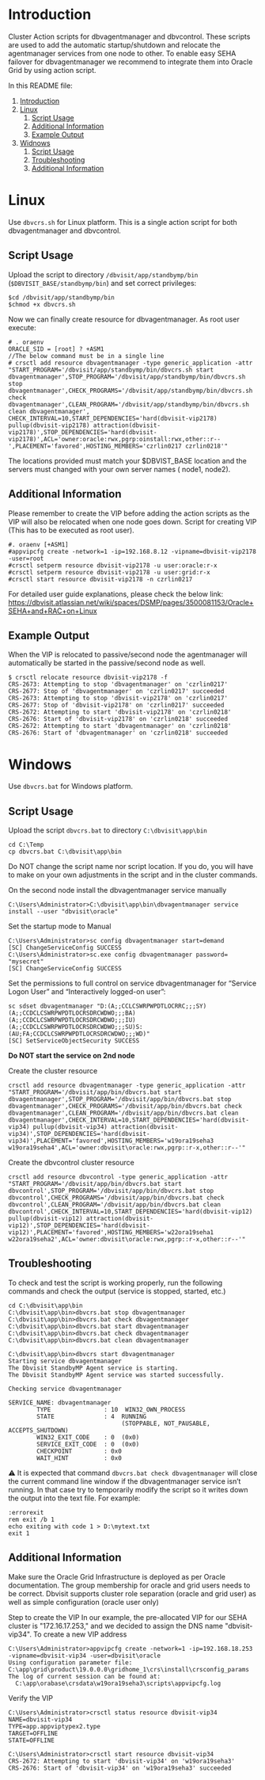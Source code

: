 # Introduction #
Cluster Action scripts for dbvagentmanager and dbvcontrol. These scripts are used to add the automatic startup/shutdown and relocate the agentmanager services from one node to other.
To enable easy SEHA failover for dbvagentmanager we recommend to integrate them into Oracle Grid by using action script.

In this README file:

1. [Introduction](#introduction)
2. [Linux](#linux)
   1. [Script Usage](#script-usage)
   2. [Additional Information](#additional-information)
   3. [Example Output](#example-output)
4. [Widnows](#windows)
   1. [Script Usage](#script-usage-1)
   2. [Troubleshooting](#troubleshooting)
   3. [Additional Information](#additional-information-1)

# Linux
Use `dbvcrs.sh` for Linux platform. This is a single action script for both dbvagentmanager and dbvcontrol.

## Script Usage
Upload the script to directory `/dbvisit/app/standbymp/bin` (`$DBVISIT_BASE/standbymp/bin`) and set correct privileges:
```
$cd /dbvisit/app/standbymp/bin  
$chmod +x dbvcrs.sh
```
Now we can finally create resource for dbvagentmanager. As root user execute:
```
# . oraenv
ORACLE_SID = [root] ? +ASM1
//The below command must be in a single line
# crsctl add resource dbvagentmanager -type generic_application -attr "START_PROGRAM='/dbvisit/app/standbymp/bin/dbvcrs.sh start dbvagentmanager',STOP_PROGRAM='/dbvisit/app/standbymp/bin/dbvcrs.sh stop dbvagentmanager',CHECK_PROGRAMS='/dbvisit/app/standbymp/bin/dbvcrs.sh check dbvagentmanager',CLEAN_PROGRAM='/dbvisit/app/standbymp/bin/dbvcrs.sh clean dbvagentmanager', CHECK_INTERVAL=10,START_DEPENDENCIES='hard(dbvisit-vip2178) pullup(dbvisit-vip2178) attraction(dbvisit-vip2178)',STOP_DEPENDENCIES='hard(dbvisit-vip2178)',ACL='owner:oracle:rwx,pgrp:oinstall:rwx,other::r--',PLACEMENT='favored',HOSTING_MEMBERS='czrlin0217 czrlin0218'"
```
The locations provided must match your $DBVIST_BASE location and the servers must changed with your own server names ( node1, node2).

## Additional Information

Please remember to create the VIP before adding the action scripts as the VIP will also be relocated when one node goes down. Script for creating VIP (This has to be executed as root user).
```
#. oraenv [+ASM1]
#appvipcfg create -network=1 -ip=192.168.8.12 -vipname=dbvisit-vip2178 -user=root
#crsctl setperm resource dbvisit-vip2178 -u user:oracle:r-x
#crsctl setperm resource dbvisit-vip2178 -u user:grid:r-x
#crsctl start resource dbvisit-vip2178 -n czrlin0217
```
For detailed user guide explanations, please check the below link:
https://dbvisit.atlassian.net/wiki/spaces/DSMP/pages/3500081153/Oracle+SEHA+and+RAC+on+Linux

## Example Output
When the VIP is relocated to passive/second node the agentmanager will automatically be started in the passive/second node as well.
```
$ crsctl relocate resource dbvisit-vip2178 -f
CRS-2673: Attempting to stop 'dbvagentmanager' on 'czrlin0217'
CRS-2677: Stop of 'dbvagentmanager' on 'czrlin0217' succeeded
CRS-2673: Attempting to stop 'dbvisit-vip2178' on 'czrlin0217'
CRS-2677: Stop of 'dbvisit-vip2178' on 'czrlin0217' succeeded
CRS-2672: Attempting to start 'dbvisit-vip2178' on 'czrlin0218'
CRS-2676: Start of 'dbvisit-vip2178' on 'czrlin0218' succeeded
CRS-2672: Attempting to start 'dbvagentmanager' on 'czrlin0218'
CRS-2676: Start of 'dbvagentmanager' on 'czrlin0218' succeeded
```

# Windows
Use `dbvcrs.bat` for Windows platform.

## Script Usage
Upload the script `dbvcrs.bat` to directory `C:\dbvisit\app\bin`

```
cd C:\Temp
cp dbvcrs.bat C:\dbvisit\app\bin
```
Do NOT change the script name nor script location. If you do, you will have to make on your own adjustments in the script and in the cluster commands.

On the second node install the dbvagentmanager service manually
```
C:\Users\Administrator>C:\dbvisit\app\bin\dbvagentmanager service install --user "dbvisit\oracle"
```
Set the startup mode to Manual
```
C:\Users\Administrator>sc config dbvagentmanager start=demand
[SC] ChangeServiceConfig SUCCESS
C:\Users\Administrator>sc.exe config dbvagentmanager password= "mysecret"
[SC] ChangeServiceConfig SUCCESS
```
Set the permissions to full control on service dbvagentmanager for “Service Logon User” and “Interactively logged-on user”:
```
sc sdset dbvagentmanager "D:(A;;CCLCSWRPWPDTLOCRRC;;;SY)(A;;CCDCLCSWRPWPDTLOCRSDRCWDWO;;;BA)(A;;CCDCLCSWRPWPDTLOCRSDRCWDWO;;;IU)(A;;CCDCLCSWRPWPDTLOCRSDRCWDWO;;;SU)S:(AU;FA;CCDCLCSWRPWPDTLOCRSDRCWDWO;;;WD)"
[SC] SetServiceObjectSecurity SUCCESS
```
**Do NOT start the service on 2nd node**

Create the cluster resource
```
crsctl add resource dbvagentmanager -type generic_application -attr "START_PROGRAM='/dbvisit/app/bin/dbvcrs.bat start dbvagentmanager',STOP_PROGRAM='/dbvisit/app/bin/dbvcrs.bat stop dbvagentmanager',CHECK_PROGRAMS='/dbvisit/app/bin/dbvcrs.bat check dbvagentmanager',CLEAN_PROGRAM='/dbvisit/app/bin/dbvcrs.bat clean dbvagentmanager',CHECK_INTERVAL=10,START_DEPENDENCIES='hard(dbvisit-vip34) pullup(dbvisit-vip34) attraction(dbvisit-vip34)',STOP_DEPENDENCIES='hard(dbvisit-vip34)',PLACEMENT='favored',HOSTING_MEMBERS='w19ora19seha3 w19ora19seha4',ACL='owner:dbvisit\oracle:rwx,pgrp::r-x,other::r--'"
```
Create the dbvcontrol cluster resource
```
crsctl add resource dbvcontrol -type generic_application -attr "START_PROGRAM='/dbvisit/app/bin/dbvcrs.bat start dbvcontrol',STOP_PROGRAM='/dbvisit/app/bin/dbvcrs.bat stop dbvcontrol',CHECK_PROGRAMS='/dbvisit/app/bin/dbvcrs.bat check dbvcontrol',CLEAN_PROGRAM='/dbvisit/app/bin/dbvcrs.bat clean dbvcontrol',CHECK_INTERVAL=10,START_DEPENDENCIES='hard(dbvisit-vip12) pullup(dbvisit-vip12) attraction(dbvisit-vip12)',STOP_DEPENDENCIES='hard(dbvisit-vip12)',PLACEMENT='favored',HOSTING_MEMBERS='w22ora19seha1 w22ora19seha2',ACL='owner:dbvisit\oracle:rwx,pgrp::r-x,other::r--'"
```

## Troubleshooting
To check and test the script is working properly, run the following commands and check the output (service is stopped, started, etc.)
```
cd C:\dbvisit\app\bin
C:\dbvisit\app\bin>dbvcrs.bat stop dbvagentmanager
C:\dbvisit\app\bin>dbvcrs.bat check dbvagentmanager
C:\dbvisit\app\bin>dbvcrs.bat start dbvagentmanager
C:\dbvisit\app\bin>dbvcrs.bat check dbvagentmanager
C:\dbvisit\app\bin>dbvcrs.bat clean dbvagentmanager

C:\dbvisit\app\bin>dbvcrs start dbvagentmanager
Starting service dbvagentmanager
The Dbvisit StandbyMP Agent service is starting.
The Dbvisit StandbyMP Agent service was started successfully.

Checking service dbvagentmanager

SERVICE_NAME: dbvagentmanager
        TYPE               : 10  WIN32_OWN_PROCESS
        STATE              : 4  RUNNING
                                (STOPPABLE, NOT_PAUSABLE, ACCEPTS_SHUTDOWN)
        WIN32_EXIT_CODE    : 0  (0x0)
        SERVICE_EXIT_CODE  : 0  (0x0)
        CHECKPOINT         : 0x0
        WAIT_HINT          : 0x0
```
⚠️ It is expected that command `dbvcrs.bat check dbvagentmanager` will close the current command line window if the dbvagentmanager service isn’t running. In that case try to temporarily modify the script so it writes down the output into the text file. For example:
```
:errorexit
rem exit /b 1
echo exiting with code 1 > D:\mytext.txt
exit 1
```

## Additional Information
Make sure the Oracle Grid Infrastructure is deployed as per Oracle documentation. The group membership for oracle and grid users needs to be correct. Dbvisit supports cluster role separation (oracle and grid user) as well as simple configuration (oracle user only)

Step to create the VIP
In our example, the pre-allocated VIP for our SEHA cluster is "172.16.17.253," and we decided to assign the DNS name "dbvisit-vip34". To create a new VIP address
```
C:\Users\Administrator>appvipcfg create -network=1 -ip=192.168.18.253 -vipname=dbvisit-vip34 -user=dbvisit\oracle
Using configuration parameter file: C:\app\grid\product\19.0.0.0\gridhome_1\crs\install\crsconfig_params
The log of current session can be found at:
  C:\app\orabase\crsdata\w19ora19seha3\scripts\appvipcfg.log
```
Verify the VIP
```
C:\Users\Administrator>crsctl status resource dbvisit-vip34
NAME=dbvisit-vip34
TYPE=app.appviptypex2.type
TARGET=OFFLINE
STATE=OFFLINE

C:\Users\Administrator>crsctl start resource dbvisit-vip34
CRS-2672: Attempting to start 'dbvisit-vip34' on 'w19ora19seha3'
CRS-2676: Start of 'dbvisit-vip34' on 'w19ora19seha3' succeeded
```
